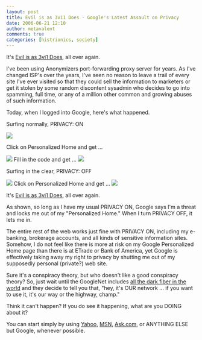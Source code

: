 ```yaml
---
layout: post
title: Evil is as 3vi1 Does - Google's Latest Assault on Privacy
date: 2006-06-21 12:10
author: metavalent
comments: true
categories: [histrionics, society]
---
```

It's <a href="http://metavalent.info/tchotchkes/3vil.is.as.3vil.does.html">Evil is as 3vi1 Does</a>, all over again.

I've been using Anonymizers port-forwarding proxy server for years.  As I've changed ISP's over the years, I've seen no reason to leave a trail of every site I've ever visited so that they could sell the information to marketers or get it stolen by some random discontent sysadmin who decides to go into spamming, full time, or any of a million other common and growing abuses of such information.

Today, when I logged into Google, here's what happened.

Surfing normally, PRIVACY: ON

<img src="http://metavalent.info/images/google.anti-privacy.00.jpg" />

Click on Personalized Home and get ...

<img src="http://metavalent.info/images/google.anti-privacy.01.jpg" />
Fill in the code and get ...

<img src="http://metavalent.info/images/google.anti-privacy.02.jpg" />

Surfing in the clear, PRIVACY: OFF

<img src="http://metavalent.info/images/google.anti-privacy.00.jpg" />
Click on Personalized Home and get ...

<img src="http://metavalent.info/images/google.anti-privacy.03.jpg" />

It's <a href="http://metavalent.info/tchotchkes/3vil.is.as.3vil.does.html">Evil is as 3vi1 Does</a>, all over again.

As shown, so long as I have my usual PRIVACY ON, Google says I'm a threat and locks me out of my "Personalized Home."  When I turn PRIVACY OFF, it lets me in.  

The entire rest of the web works just fine with PRIVACY ON, including my e-banking, brokerage accounts, and all kinds of sensitive information sites.  Somehow, I do not feel like there is more at risk on my Google Personalized Home page than there is at ETrade or Bank of America, yet Google is effectively taking away my right to privacy by shutting me out of my supposedly personal (private?) web site.

Sure it's a conspiracy theory, but who doesn't like a good conspiracy theory?  So, just wait until the GoogleNet includes <a href="http://metavalent.info/tchotchkes/3vil.is.as.3vil.does.html">all the dark fiber in the world</a> and they decide to tell you that, "hey, it's OUR network ... if you want to use it, it's our way or the highway, champ."

Think it can't happen?  If you do see it happening, what are you DOING about it?

You can start simply by using <a href="http://search.yahoo.com/">Yahoo</a>, <a href="http://www.live.com/">MSN</a>, <a href="http://www.ask.com/">Ask.com</a>, or ANYTHING ELSE but Google, whenever possible.
